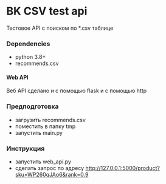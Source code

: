 # BK CSV test api
Тестовое API с поиском по *.csv таблице

### Dependencies
* python 3.8+
* recommends.csv

#### Web API
Веб API сделано и с помощью flask и с помощью http

### Предподготовка
* загрузить recommends.csv
* поместить в папку tmp
* запустить main.py

### Инструкция
* запустить web_api.py
* сделать запрос по адресу http://127.0.0.1:5000/product?sku=WP260qJAo6&rank=0.9
